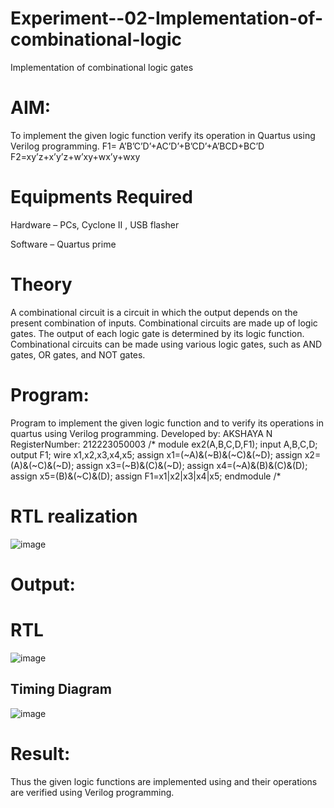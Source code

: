 # Experiment--02-Implementation-of-combinational-logic
Implementation of combinational logic gates
 
# AIM:
To implement the given logic function verify its operation in Quartus using Verilog programming.
 F1= A’B’C’D’+AC’D’+B’CD’+A’BCD+BC’D
F2=xy’z+x’y’z+w’xy+wx’y+wxy
 
 
 
# Equipments Required
 Hardware – PCs, Cyclone II , USB flasher 
 
 Software – Quartus prime


# Theory 
A combinational circuit is a circuit in which the output depends on the present combination of inputs. Combinational circuits are made up of logic gates. The output of each logic gate is determined by its logic function. Combinational circuits can be made using various logic gates, such as AND gates, OR gates, and NOT gates.
 
# Program:

Program to implement the given logic function and to verify its operations in quartus using Verilog programming.
Developed by: AKSHAYA N
RegisterNumber: 212223050003
/*
module ex2(A,B,C,D,F1);
input A,B,C,D;
output F1;
wire x1,x2,x3,x4,x5;
assign x1=(~A)&(~B)&(~C)&(~D);
assign x2=(A)&(~C)&(~D);
assign x3=(~B)&(C)&(~D);
assign x4=(~A)&(B)&(C)&(D);
assign x5=(B)&(~C)&(D);
assign F1=x1|x2|x3|x4|x5;
endmodule
/*

# RTL realization
![image](https://github.com/Akshaya3563/Experiment--02-Implementation-of-combinational-logic-/assets/155092474/88a7bd90-c71b-46fb-bd0c-20a472317645)

# Output:
# RTL 
![image](https://github.com/Akshaya3563/Experiment--02-Implementation-of-combinational-logic-/assets/155092474/995682e9-519e-408c-a460-80342b729a98)

## Timing Diagram 
![image](https://github.com/Akshaya3563/Experiment--02-Implementation-of-combinational-logic-/assets/155092474/c48876fb-36e4-4f02-afa3-a5692132fe81)

# Result:
Thus the given logic functions are implemented using  and their operations are verified using Verilog programming.

